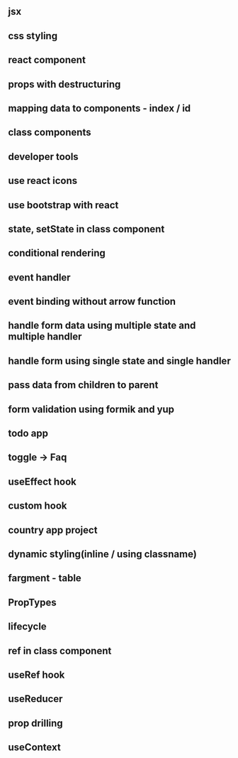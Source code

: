 ## jsx
## css styling
## react component
## props with destructuring
## mapping data to components - index / id
## class components
## developer tools
## use react icons
## use bootstrap with react
## state, setState in class component
## conditional rendering
## event handler
## event binding without arrow function
## handle form data using multiple state and multiple handler
## handle form using single state and single handler
## pass data from children to parent
## form validation using formik and yup
## todo app
## toggle -> Faq
## useEffect hook
## custom hook
## country app project
## dynamic styling(inline / using classname)
## fargment - table
## PropTypes
## lifecycle
## ref in class component
## useRef hook
## useReducer
## prop drilling
## useContext